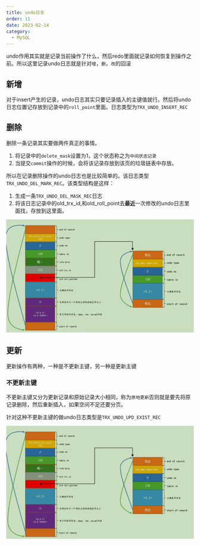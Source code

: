 ```yaml
---
title: undo日志
order: 11
date: 2023-02-14
category:
  - MySQL
---
```


undo作用其实就是记录当前操作了什么，然后redo里面就记录如何恢复到操作之前。所以这里记录undo日志就是针对`增`，`删`，`改`的回滚

## 新增

对于insert产生的记录，undo日志其实只要记录插入的主键值就行。然后将undo日志位置记存放到记录中的`roll_point`里面。日志类型为`TRX_UNDO_INSERT_REC`


## 删除

删除一条记录其实要做两件真正的事情。

1. 将记录中的`delete_mask`设置为1，这个状态称之为`中间状态记录`
2. 当提交`commit`操作的时候，会将该记录存放到该页的垃圾链表中存放。

所以在记录删除操作的undo日志也是比较简单的。该日志类型`TRX_UNDO_DEL_MARK_REC`。该类型结构是这样：

1. 生成一条`TRX_UNDO_DEL_MASK_REC`日志
2. 将该日志记录中的old_trx_id,和old_roll_point去**最近**一次修改的undo日志里面找，存放到这里面。

![img.png](./assets/trx_undo_del.png)


## 更新

更新操作有两种，一种是不更新主键，另一种是更新主键

### 不更新主键

不更新主键又分为更新记录和原始记录大小相同，称为`原地更新`否则就是要先将原记录删除，然后重新插入，如果空间不足还要分页。

针对这种不更新主键的做undo日志类型是`TRX_UNDO_UPD_EXIST_REC`

![img.png](./assets/trx_undo_del.png)